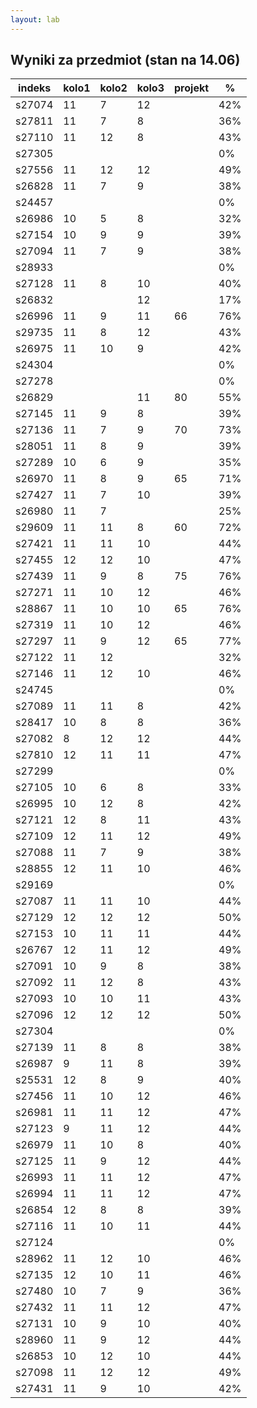 ```yaml
---
layout: lab
---
```


## Wyniki za przedmiot (stan na 14.06)

| indeks | kolo1 | kolo2 | kolo3 | projekt | %   |
| ------ | ----- | ----- | ----- | ------- | --- |
| s27074 | 11    | 7     | 12    |         | 42% |
| s27811 | 11    | 7     | 8     |         | 36% |
| s27110 | 11    | 12    | 8     |         | 43% |
| s27305 |       |       |       |         | 0%  |
| s27556 | 11    | 12    | 12    |         | 49% |
| s26828 | 11    | 7     | 9     |         | 38% |
| s24457 |       |       |       |         | 0%  |
| s26986 | 10    | 5     | 8     |         | 32% |
| s27154 | 10    | 9     | 9     |         | 39% |
| s27094 | 11    | 7     | 9     |         | 38% |
| s28933 |       |       |       |         | 0%  |
| s27128 | 11    | 8     | 10    |         | 40% |
| s26832 |       |       | 12    |         | 17% |
| s26996 | 11    | 9     | 11    | 66      | 76% |
| s29735 | 11    | 8     | 12    |         | 43% |
| s26975 | 11    | 10    | 9     |         | 42% |
| s24304 |       |       |       |         | 0%  |
| s27278 |       |       |       |         | 0%  |
| s26829 |       |       | 11    | 80      | 55% |
| s27145 | 11    | 9     | 8     |         | 39% |
| s27136 | 11    | 7     | 9     | 70      | 73% |
| s28051 | 11    | 8     | 9     |         | 39% |
| s27289 | 10    | 6     | 9     |         | 35% |
| s26970 | 11    | 8     | 9     | 65      | 71% |
| s27427 | 11    | 7     | 10    |         | 39% |
| s26980 | 11    | 7     |       |         | 25% |
| s29609 | 11    | 11    | 8     | 60      | 72% |
| s27421 | 11    | 11    | 10    |         | 44% |
| s27455 | 12    | 12    | 10    |         | 47% |
| s27439 | 11    | 9     | 8     | 75      | 76% |
| s27271 | 11    | 10    | 12    |         | 46% |
| s28867 | 11    | 10    | 10    | 65      | 76% |
| s27319 | 11    | 10    | 12    |         | 46% |
| s27297 | 11    | 9     | 12    | 65      | 77% |
| s27122 | 11    | 12    |       |         | 32% |
| s27146 | 11    | 12    | 10    |         | 46% |
| s24745 |       |       |       |         | 0%  |
| s27089 | 11    | 11    | 8     |         | 42% |
| s28417 | 10    | 8     | 8     |         | 36% |
| s27082 | 8     | 12    | 12    |         | 44% |
| s27810 | 12    | 11    | 11    |         | 47% |
| s27299 |       |       |       |         | 0%  |
| s27105 | 10    | 6     | 8     |         | 33% |
| s26995 | 10    | 12    | 8     |         | 42% |
| s27121 | 12    | 8     | 11    |         | 43% |
| s27109 | 12    | 11    | 12    |         | 49% |
| s27088 | 11    | 7     | 9     |         | 38% |
| s28855 | 12    | 11    | 10    |         | 46% |
| s29169 |       |       |       |         | 0%  |
| s27087 | 11    | 11    | 10    |         | 44% |
| s27129 | 12    | 12    | 12    |         | 50% |
| s27153 | 10    | 11    | 11    |         | 44% |
| s26767 | 12    | 11    | 12    |         | 49% |
| s27091 | 10    | 9     | 8     |         | 38% |
| s27092 | 11    | 12    | 8     |         | 43% |
| s27093 | 10    | 10    | 11    |         | 43% |
| s27096 | 12    | 12    | 12    |         | 50% |
| s27304 |       |       |       |         | 0%  |
| s27139 | 11    | 8     | 8     |         | 38% |
| s26987 | 9     | 11    | 8     |         | 39% |
| s25531 | 12    | 8     | 9     |         | 40% |
| s27456 | 11    | 10    | 12    |         | 46% |
| s26981 | 11    | 11    | 12    |         | 47% |
| s27123 | 9     | 11    | 12    |         | 44% |
| s26979 | 11    | 10    | 8     |         | 40% |
| s27125 | 11    | 9     | 12    |         | 44% |
| s26993 | 11    | 11    | 12    |         | 47% |
| s26994 | 11    | 11    | 12    |         | 47% |
| s26854 | 12    | 8     | 8     |         | 39% |
| s27116 | 11    | 10    | 11    |         | 44% |
| s27124 |       |       |       |         | 0%  |
| s28962 | 11    | 12    | 10    |         | 46% |
| s27135 | 12    | 10    | 11    |         | 46% |
| s27480 | 10    | 7     | 9     |         | 36% |
| s27432 | 11    | 11    | 12    |         | 47% |
| s27131 | 10    | 9     | 10    |         | 40% |
| s28960 | 11    | 9     | 12    |         | 44% |
| s26853 | 10    | 12    | 10    |         | 44% |
| s27098 | 11    | 12    | 12    |         | 49% |
| s27431 | 11    | 9     | 10    |         | 42% |